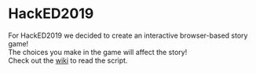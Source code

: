 # HackED2019
For HackED2019 we decided to create an interactive browser-based story game!  
The choices you make in the game will affect the story!  
Check out the [wiki](https://github.com/starryEcliipse/HackED2019/wiki) to read the script.  

